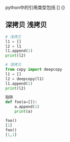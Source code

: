 python中的引用类型包括
[] {}

## 深拷贝 浅拷贝
```py
# 浅拷贝
l1 = []
l2 = l1
l1.append(1)
print(l2)

# 深拷贝
from copy import deepcopy
l1 = []
l2 = deepcopy(l1)
l1.append(1)
print(l2)

陷阱
def foo(a=[]):
    a.append(1)
    print(a)

foo()
[1]
foo()
[1,1]
```

